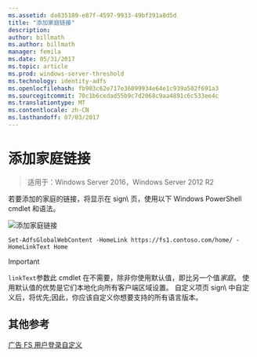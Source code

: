 ```yaml
---
ms.assetid: da035189-e87f-4597-9933-49bf391a8d5d
title: "添加家庭链接"
description: 
author: billmath
ms.author: billmath
manager: femila
ms.date: 05/31/2017
ms.topic: article
ms.prod: windows-server-threshold
ms.technology: identity-adfs
ms.openlocfilehash: fb903c62e717e36099934e64e1c939a502f691a3
ms.sourcegitcommit: 70c1b6cedad55b9c7d2068c9aa4891c6c533ee4c
ms.translationtype: MT
ms.contentlocale: zh-CN
ms.lasthandoff: 07/03/2017
---
```

# <a name="add-home-link"></a>添加家庭链接 

>适用于：Windows Server 2016，Windows Server 2012 R2

若要添加的家庭的链接，将显示在 sign\ 页，使用以下 Windows PowerShell cmdlet 和语法。 


![添加家庭链接](media/AD-FS-user-sign-in-customization/ADFS_Blue_Custom2.png) 
  

`Set-AdfsGlobalWebContent -HomeLink https://fs1.contoso.com/home/ -HomeLinkText Home ` 
 
  
> [!IMPORTANT]  
> `linkText`参数此 cmdlet 在不需要，除非你使用默认值，即比另一个值*家庭*。 使用默认值的优势是它们本地化向所有客户端区域设置。 自定义项页 sign\ 中自定义后，将优先;因此，你应该自定义你想要支持的所有语言版本。

## <a name="additional-references"></a>其他参考 
[广告 FS 用户登录自定义](AD-FS-user-sign-in-customization.md)  
